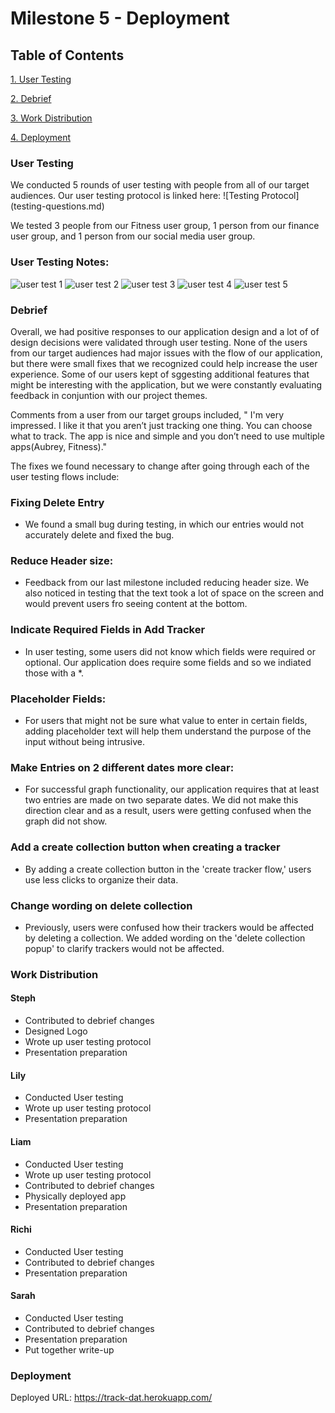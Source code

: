 # Milestone 5 - Deployment

## Table of Contents
[1. User Testing](#user-testing)

[2. Debrief](#debrief)

[3. Work Distribution](#work-distribution)

[4. Deployment](#deployment)


### User Testing

We conducted 5 rounds of user testing with people from all of our target audiences. 
Our user testing protocol is linked here: 
![Testing Protocol] (testing-questions.md)

We tested 3 people from our Fitness user group, 1 person from our finance user group, 
and 1 person from our social media user group. 

### User Testing Notes: 

![user test 1](img/lily-test.jpg)
![user test 2](img/steph-test.jpg)
![user test 3](img/sarah-test.jpg)
![user test 4](img/liam-test.jpg)
![user test 5](img/richi-test.jpg)

### Debrief

Overall, we had positive responses to our application design and a lot of of design decisions were validated 
through user testing. None of the users from our target audiences had major issues with the flow of our application, 
but there were small fixes that we recognized could help increase the user experience. 
Some of our users kept of sggesting additional features that might be interesting with the application, but
we were constantly evaluating feedback in conjuntion with our project themes. 

Comments from a user from our 
target groups included, " I'm very impressed. I like it that you aren’t just tracking one thing. 
You can choose what to track. The app is nice and simple and you don’t need to use multiple apps(Aubrey, Fitness)."

The fixes we found necessary to change after going through each of the user testing flows include:

### Fixing Delete Entry
* We found a small bug during testing, in which our entries would not accurately delete and fixed the bug. 
### Reduce Header size: 
* Feedback from our last milestone included reducing header size. We also noticed in 
testing that the text took a lot of space on the screen and would prevent users fro seeing content at the bottom. 
### Indicate Required Fields in Add Tracker
* In user testing, some users did not know which fields were required or optional. 
Our application does require some fields and so we indiated those with a *. 
### Placeholder Fields: 
* For users that might not be sure what value to enter in certain fields, adding placeholder
text will help them understand the purpose of the input without being intrusive. 
### Make Entries on 2 different dates more clear: 
* For successful graph functionality, our application requires that at least two entries
are made on two separate dates. We did not  make this direction clear and as a result, users were
getting confused when the graph did not show. 
### Add a create collection button when creating a tracker
* By adding a create collection button in the 'create tracker flow,' users use less clicks to organize their data. 
### Change wording on delete collection
* Previously, users were confused how their trackers would be affected by deleting a collection. 
We added wording on the 'delete collection popup' to clarify trackers would not be affected. 


### Work Distribution 

#### Steph
* Contributed to debrief changes
* Designed Logo
* Wrote up user testing protocol 
* Presentation preparation

#### Lily 
* Conducted User testing 
* Wrote up user testing protocol 
* Presentation preparation

#### Liam
* Conducted User testing 
* Wrote up user testing protocol 
* Contributed to debrief changes
* Physically deployed app 
* Presentation preparation

#### Richi
* Conducted User testing 
* Contributed to debrief changes
* Presentation preparation

#### Sarah
* Conducted User testing 
* Contributed to debrief changes
* Presentation preparation
* Put together write-up


### Deployment 

Deployed URL: https://track-dat.herokuapp.com/



